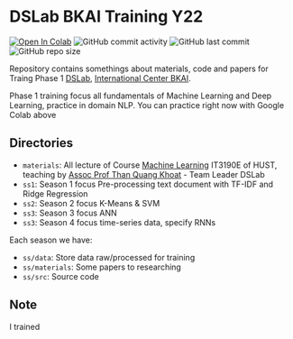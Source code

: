# DSLab BKAI Training Y22
[![Open In Colab](https://colab.research.google.com/assets/colab-badge.svg)](https://colab.research.google.com/github/tuanlda78202/DSLT/)
![GitHub commit activity](https://img.shields.io/github/commit-activity/m/tuanlda78202/DSLT?color=%23F7CAC9&label=Commit&logo=Battle.net&logoColor=%23DFCFBE&style=flat-square) ![GitHub last commit](https://img.shields.io/github/last-commit/tuanlda78202/DSLT?color=%23F7CAC9&label=Last%20Commit&logo=Google%20Photos&logoColor=%23DFCFBE&style=flat-square) ![GitHub repo size](https://img.shields.io/github/repo-size/tuanlda78202/DSLT?color=%23F7CAC9&label=Repo%20Size&logo=Databricks&logoColor=%23DFCFBE&style=flat-square)  

Repository contains somethings about materials, code and papers for Traing Phase 1 [DSLab](https://bkai.ai/research/machine-learning/), [International Center BKAI](https://bkai.ai). 

Phase 1 training focus all fundamentals of Machine Learning and Deep Learning, practice in domain NLP. You can practice right now with Google Colab above
    
## Directories 
- `materials`: All lecture of Course [Machine Learning](https://bkai.ai/course/machine-learning-and-data-mining/) IT3190E of HUST, teaching by [Assoc Prof Than Quang Khoat](https://users.soict.hust.edu.vn/khoattq/) - Team Leader DSLab
- `ss1`: Season 1 focus Pre-processing text document with TF-IDF and Ridge Regression 
- `ss2`: Season 2 focus K-Means & SVM
- `ss3`: Season 3 focus ANN 
- `ss3`: Season 4 focus time-series data, specify RNNs 

Each season we have:
- `ss/data`: Store data raw/processed for training 
- `ss/materials`: Some papers to researching 
- `ss/src`: Source code


## Note 
I trained 
